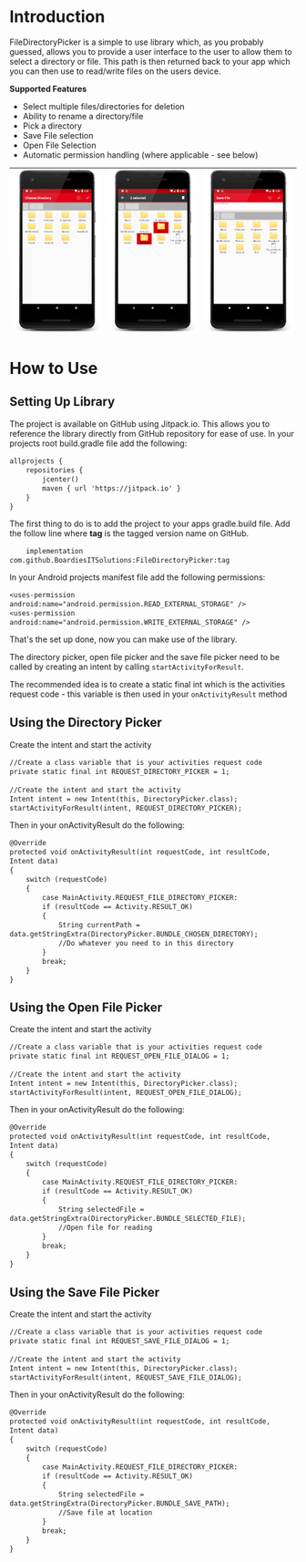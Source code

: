 # Introduction
FileDirectoryPicker is a simple to use library which, as you probably guessed, allows you to provide
a user interface to the user to allow them to select a directory or file. This path is then
returned back to your app which you can then use to read/write files on the users device.

**Supported Features**
* Select multiple files/directories for deletion
* Ability to rename a directory/file
* Pick a directory
* Save File selection
* Open File Selection
* Automatic permission handling (where applicable - see below)

|![Directory Picker](screenshots/dir_picker.png)|![Selection](screenshots/selection.png)|![Save File](screenshots/save_file.png)|
|---|---|---|

# How to Use

## Setting Up Library
The project is available on GitHub using Jitpack.io. This allows you to reference the library
directly from GitHub repository for ease of use. In your projects root build.gradle file add the
following:
```
allprojects {
    repositories {
        jcenter()
        maven { url 'https://jitpack.io' }
    }
}
```
The first thing to do is to add the project to your apps gradle.build file. Add the follow line where
**tag** is the tagged version name on GitHub.

```
    implementation com.github.BoardiesITSolutions:FileDirectoryPicker:tag
```

In your Android projects manifest file add the following permissions:
```
<uses-permission android:name="android.permission.READ_EXTERNAL_STORAGE" />
<uses-permission android:name="android.permission.WRITE_EXTERNAL_STORAGE" />
```

That's the set up done, now you can make use of the library.

The directory picker, open file picker and the save file picker need to be called by
creating an intent by calling `startActivityForResult`.

The recommended idea is to create a static final int which is the activities request code - this
variable is then used in your `onActivityResult` method

## Using the Directory Picker
Create the intent and start the activity
```
//Create a class variable that is your activities request code
private static final int REQUEST_DIRECTORY_PICKER = 1;

//Create the intent and start the activity
Intent intent = new Intent(this, DirectoryPicker.class);
startActivityForResult(intent, REQUEST_DIRECTORY_PICKER);
```

Then in your onActivityResult do the following:
```
@Override
protected void onActivityResult(int requestCode, int resultCode, Intent data)
{
    switch (requestCode)
    {
        case MainActivity.REQUEST_FILE_DIRECTORY_PICKER:
        if (resultCode == Activity.RESULT_OK)
        {
            String currentPath = data.getStringExtra(DirectoryPicker.BUNDLE_CHOSEN_DIRECTORY);
            //Do whatever you need to in this directory
        }
        break;
    }
}
```

## Using the Open File Picker
Create the intent and start the activity
```
//Create a class variable that is your activities request code
private static final int REQUEST_OPEN_FILE_DIALOG = 1;

//Create the intent and start the activity
Intent intent = new Intent(this, DirectoryPicker.class);
startActivityForResult(intent, REQUEST_OPEN_FILE_DIALOG);
```

Then in your onActivityResult do the following:
```
@Override
protected void onActivityResult(int requestCode, int resultCode, Intent data)
{
    switch (requestCode)
    {
        case MainActivity.REQUEST_FILE_DIRECTORY_PICKER:
        if (resultCode == Activity.RESULT_OK)
        {
            String selectedFile = data.getStringExtra(DirectoryPicker.BUNDLE_SELECTED_FILE);
            //Open file for reading
        }
        break;
    }
}
```

## Using the Save File Picker
Create the intent and start the activity
```
//Create a class variable that is your activities request code
private static final int REQUEST_SAVE_FILE_DIALOG = 1;

//Create the intent and start the activity
Intent intent = new Intent(this, DirectoryPicker.class);
startActivityForResult(intent, REQUEST_SAVE_FILE_DIALOG);
```

Then in your onActivityResult do the following:
```
@Override
protected void onActivityResult(int requestCode, int resultCode, Intent data)
{
    switch (requestCode)
    {
        case MainActivity.REQUEST_FILE_DIRECTORY_PICKER:
        if (resultCode == Activity.RESULT_OK)
        {
            String selectedFile = data.getStringExtra(DirectoryPicker.BUNDLE_SAVE_PATH);
            //Save file at location
        }
        break;
    }
}
```